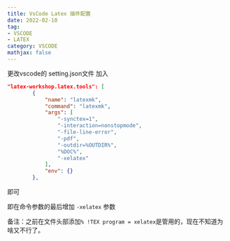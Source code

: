 ```yaml
---
title: VsCode Latex 插件配置
date: 2022-02-10
tag: 
- VSCODE
- LATEX
category: VSCODE
mathjax: false
---
```

更改vscode的 setting.json文件
加入
```json
"latex-workshop.latex.tools": [
        {
            "name": "latexmk",
            "command": "latexmk",
            "args": [
                "-synctex=1",
                "-interaction=nonstopmode",
                "-file-line-error",
                "-pdf",
                "-outdir=%OUTDIR%",
                "%DOC%",
                "-xelatex"
            ],
            "env": {}
        },
```
即可

即在命令参数的最后增加 `-xelatex` 参数

备注：之前在文件头部添加`% !TEX program = xelatex`是管用的，现在不知道为啥又不行了。
